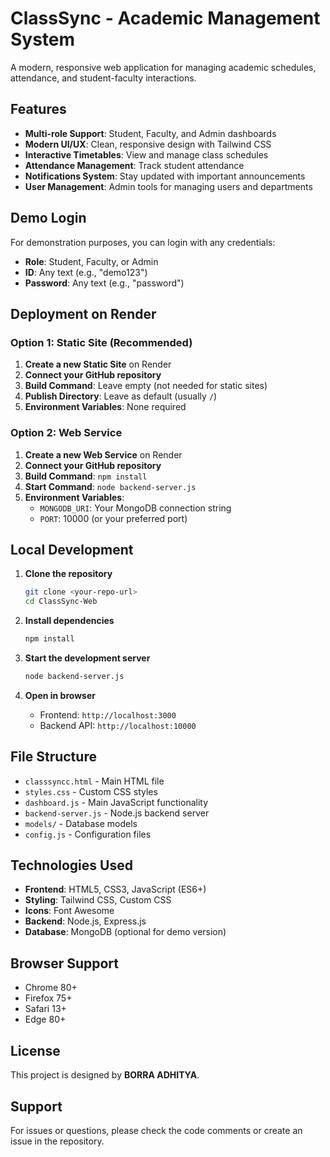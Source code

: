 # ClassSync - Academic Management System

A modern, responsive web application for managing academic schedules, attendance, and student-faculty interactions.

## Features

- **Multi-role Support**: Student, Faculty, and Admin dashboards
- **Modern UI/UX**: Clean, responsive design with Tailwind CSS
- **Interactive Timetables**: View and manage class schedules
- **Attendance Management**: Track student attendance
- **Notifications System**: Stay updated with important announcements
- **User Management**: Admin tools for managing users and departments

## Demo Login

For demonstration purposes, you can login with any credentials:

- **Role**: Student, Faculty, or Admin
- **ID**: Any text (e.g., "demo123")
- **Password**: Any text (e.g., "password")

## Deployment on Render

### Option 1: Static Site (Recommended)

1. **Create a new Static Site** on Render
2. **Connect your GitHub repository**
3. **Build Command**: Leave empty (not needed for static sites)
4. **Publish Directory**: Leave as default (usually `/`)
5. **Environment Variables**: None required

### Option 2: Web Service

1. **Create a new Web Service** on Render
2. **Connect your GitHub repository**
3. **Build Command**: `npm install`
4. **Start Command**: `node backend-server.js`
5. **Environment Variables**: 
   - `MONGODB_URI`: Your MongoDB connection string
   - `PORT`: 10000 (or your preferred port)

## Local Development

1. **Clone the repository**
   ```bash
   git clone <your-repo-url>
   cd ClassSync-Web
   ```

2. **Install dependencies**
   ```bash
   npm install
   ```

3. **Start the development server**
   ```bash
   node backend-server.js
   ```

4. **Open in browser**
   - Frontend: `http://localhost:3000`
   - Backend API: `http://localhost:10000`

## File Structure

- `classsyncc.html` - Main HTML file
- `styles.css` - Custom CSS styles
- `dashboard.js` - Main JavaScript functionality
- `backend-server.js` - Node.js backend server
- `models/` - Database models
- `config.js` - Configuration files

## Technologies Used

- **Frontend**: HTML5, CSS3, JavaScript (ES6+)
- **Styling**: Tailwind CSS, Custom CSS
- **Icons**: Font Awesome
- **Backend**: Node.js, Express.js
- **Database**: MongoDB (optional for demo version)

## Browser Support

- Chrome 80+
- Firefox 75+
- Safari 13+
- Edge 80+

## License

This project is designed by **BORRA ADHITYA**.

## Support

For issues or questions, please check the code comments or create an issue in the repository.
